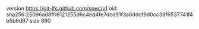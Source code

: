 version https://git-lfs.github.com/spec/v1
oid sha256:25096ad8f08121255d6c4ed4fe7dcd91f3a6ddcf9d0cc38f6537741f4b5b6d67
size 890
